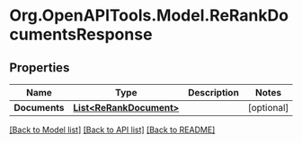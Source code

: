 # Org.OpenAPITools.Model.ReRankDocumentsResponse

## Properties

Name | Type | Description | Notes
------------ | ------------- | ------------- | -------------
**Documents** | [**List&lt;ReRankDocument&gt;**](ReRankDocument.md) |  | [optional] 

[[Back to Model list]](../../README.md#documentation-for-models) [[Back to API list]](../../README.md#documentation-for-api-endpoints) [[Back to README]](../../README.md)

